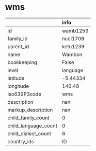 # wms
|                      | info     |
|:---------------------|:---------|
| id                   | wamb1259 |
| family_id            | nucl1709 |
| parent_id            | ketu1239 |
| name                 | Wambon   |
| bookkeeping          | False    |
| level                | language |
| latitude             | -5.44334 |
| longitude            | 140.48   |
| iso639P3code         | wms      |
| description          | nan      |
| markup_description   | nan      |
| child_family_count   | 0        |
| child_language_count | 0        |
| child_dialect_count  | 6        |
| country_ids          | ID       |
